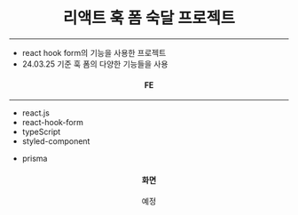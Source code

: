 <h1 align="center">리액트 훅 폼 숙달 프로젝트</h1>
<hr/>

<ul>
  <li>react hook form의 기능을 사용한 프로젝트</li>
  <li>24.03.25 기준 훅 폼의 다양한 기능들을 사용</li>
</ul>

<h4 align="center">FE</h4>
<hr/>
<ul>
  <li>react.js</li>
  <li>react-hook-form</li>
  <li>typeScript</li>
  <li>styled-component</li>
</ul>

<ul>
  <li>prisma</li>
</ul>

<h4 align="center">화면</h4>

<p align="center">
     예정 
</p>
